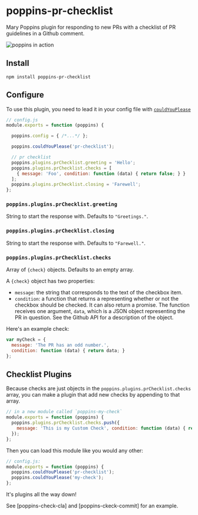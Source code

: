 # poppins-pr-checklist

Mary Poppins plugin for responding to new PRs with a checklist of PR guidelines in a Github comment.

![poppins in action](https://raw.github.com/btford/poppins-pr-checklist/master/img/in-action.png)


## Install

`npm install poppins-pr-checklist`


## Configure

To use this plugin, you need to lead it in your config file with [`couldYouPlease`]()


```javascript
// config.js
module.exports = function (poppins) {

  poppins.config = { /*...*/ };

  poppins.couldYouPlease('pr-checklist');

  // pr checklist
  poppins.plugins.prChecklist.greeting = 'Hello';
  poppins.plugins.prChecklist.checks = [
    { message: 'Foo', condition: function (data) { return false; } }
  ];
  poppins.plugins.prChecklist.closing = 'Farewell';
};
```


### `poppins.plugins.prChecklist.greeting`

String to start the response with.
Defaults to `"Greetings."`.


### `poppins.plugins.prChecklist.closing`

String to start the response with.
Defaults to `"Farewell."`.


### `poppins.plugins.prChecklist.checks`

Array of `{check}` objects.
Defaults to an empty array.

A `{check}` object has two properties:
* `message`: the string that corresponds to the text of the checkbox item.
* `condition`: a function that returns a representing whether or not the checkbox should be checked. It can also return a promise. The function receives one argument, `data`, which is a JSON object representing the PR in question. See the Github API for a description of the object.

Here's an example check:

```javascript
var myCheck = {
  message: 'The PR has an odd number.',
  condition: function (data) { return data; }
};
```


## Checklist Plugins

Because checks are just objects in the `poppins.plugins.prChecklist.checks` array, you can make a plugin that add new checks by appending to that array.

```javascript
// in a new module called `poppins-my-check`
module.exports = function (poppins) {
  poppins.plugins.prChecklist.checks.push({
    message: 'This is my Custom Check', condition: function (data) { return true; }
  });
};
```

Then you can load this module like you would any other:

```javascript
// config.js:
module.exports = function (poppins) {
  poppins.couldYouPlease('pr-checklist');
  poppins.couldYouPlease('my-check');
};
```

It's plugins all the way down!

See [poppins-check-cla] and [poppins-ckeck-commit] for an example.
